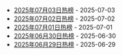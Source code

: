 * [2025年07月03日热榜](https://product-daily.haha.ai/posts/20250703) - 2025-07-03
* [2025年07月02日热榜](https://product-daily.haha.ai/posts/20250702) - 2025-07-02
* [2025年07月01日热榜](https://product-daily.haha.ai/posts/20250701) - 2025-07-01
* [2025年06月30日热榜](https://product-daily.haha.ai/posts/20250630) - 2025-06-30
* [2025年06月29日热榜](https://product-daily.haha.ai/posts/20250629) - 2025-06-29
